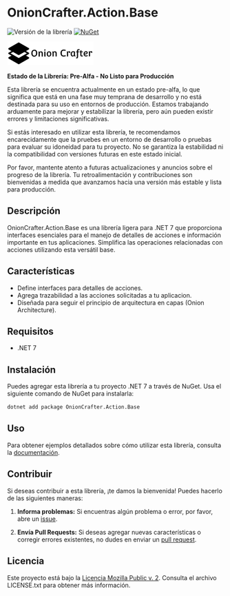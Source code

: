 # OnionCrafter.Action.Base

![Versión de la librería](https://img.shields.io/badge/Versi%C3%B3n-1.0.0-brightgreen) [![NuGet](https://img.shields.io/nuget/v/OnionCrafter.Action.Base.svg)](https://www.nuget.org/packages/OnionCrafter.Action.Base/)

![](https://raw.githubusercontent.com/Dtopiast/OnionCrafter.Action.Base/main/Images/Logo.png)

**Estado de la Librería: Pre-Alfa - No Listo para Producción**

Esta librería se encuentra actualmente en un estado pre-alfa, lo que significa que está en una fase muy temprana de desarrollo y no está destinada para su uso en entornos de producción. Estamos trabajando arduamente para mejorar y estabilizar la librería, pero aún pueden existir errores y limitaciones significativas.

Si estás interesado en utilizar esta librería, te recomendamos encarecidamente que la pruebes en un entorno de desarrollo o pruebas para evaluar su idoneidad para tu proyecto. No se garantiza la estabilidad ni la compatibilidad con versiones futuras en este estado inicial.

Por favor, mantente atento a futuras actualizaciones y anuncios sobre el progreso de la librería. Tu retroalimentación y contribuciones son bienvenidas a medida que avanzamos hacia una versión más estable y lista para producción.

## Descripción

OnionCrafter.Action.Base es una librería ligera para .NET 7 que proporciona interfaces esenciales para el manejo de detalles de acciones e información importante en tus aplicaciones. Simplifica las operaciones relacionadas con acciones utilizando esta versátil base.

## Características

- Define interfaces para detalles de acciones.
- Agrega trazabilidad a las acciones solicitadas a tu aplicacion.
- Diseñada para seguir el principio de arquitectura en capas (Onion Architecture).


## Requisitos

- .NET 7

## Instalación

Puedes agregar esta librería a tu proyecto .NET 7 a través de NuGet. Usa el siguiente comando de NuGet para instalarla:

```bash
dotnet add package OnionCrafter.Action.Base
```

## Uso

Para obtener ejemplos detallados sobre cómo utilizar esta librería, consulta la [documentación](https://github.com/Dtopiast/OnionCrafter.Action.Base/wiki).


## Contribuir

Si deseas contribuir a esta librería, ¡te damos la bienvenida! Puedes hacerlo de las siguientes maneras:

1. **Informa problemas:** Si encuentras algún problema o error, por favor, abre un [issue](https://github.com/dtopiast/OnionCrafter.Action.Baset/issues).

2. **Envía Pull Requests:** Si deseas agregar nuevas características o corregir errores existentes, no dudes en enviar un [pull request](https://github.com/dtopiast/OnionCrafter.Action.Base/pulls).

## Licencia

Este proyecto está bajo la [Licencia Mozilla Public v. 2](LICENSE.txt). Consulta el archivo LICENSE.txt para obtener más información.
